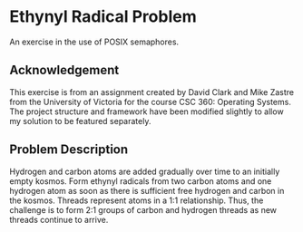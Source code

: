 # Ethynyl Radical Problem
An exercise in the use of POSIX semaphores.

## Acknowledgement
This exercise is from an assignment created by David Clark and Mike Zastre from
the University of Victoria for the course CSC 360: Operating Systems. The
project structure and framework have been modified slightly to allow my solution
to be featured separately.

## Problem Description
Hydrogen and carbon atoms are added gradually over time to an initially empty
kosmos. Form ethynyl radicals from two carbon atoms and one hydrogen atom as
soon as there is sufficient free hydrogen and carbon in the kosmos. Threads
represent atoms in a 1:1 relationship. Thus, the challenge is to form 2:1 groups
of carbon and hydrogen threads as new threads continue to arrive.
